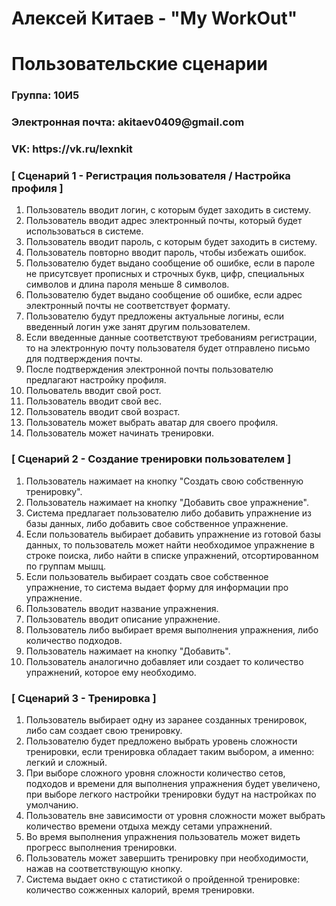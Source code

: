 <h1> Алексей Китаев - "My WorkOut" </h1>
<h1> Пользовательские сценарии </h1>
<h3> Группа: 10И5 </h3>
<h3> Электронная почта: akitaev0409@gmail.com </h3>
<h3> VK: https://vk.ru/lexnkit </h3>
<h3> [ Сценарий 1 - Регистрация пользователя / Настройка профиля ]</h3>
<ol>
  <li> Пользователь вводит логин, с которым будет заходить в систему. </li>
  <li> Пользователь вводит адрес электронный почты, который будет использоваться в системе. </li>
  <li> Пользователь вводит пароль, с которым будет заходить в систему. </li>
  <li> Пользователь повторно вводит пароль, чтобы избежать ошибок. </li>
  <li> Пользователю будет выдано сообщение об ошибке, если в пароле не присутсвует прописных и строчных букв, цифр, специальных символов и длина пароля меньше 8 символов. </li>
  <li> Пользователю будет выдано сообщение об ошибке, если адрес электронный почты не соответствует формату. </li>
  <li> Пользователю будут предложены актуальные логины, если введенный логин уже занят другим пользователем. </li>
  <li> Если введенные данные соответствуют требованиям регистрации, то на электронную почту пользователя будет отправлено письмо для подтверждения почты. </li>
  <li> После подтверждения электронной почты пользователю предлагают настройку профиля. </li>
  <li> Польователь вводит свой рост.  </li>
  <li> Пользователь вводит свой вес. </li>
  <li> Пользователь вводит свой возраст. </li>
  <li> Пользователь может выбрать аватар для своего профиля. </li>
  <li> Пользователь может начинать тренировки. </li>
</ol>
<h3> [ Cценарий 2 - Создание тренировки пользователем ] </h3>
<ol>
  <li> Пользователь нажимает на кнопку "Создать свою собственную тренировку". </li>
  <li> Пользователь нажимает на кнопку "Добавить свое упражнение". </li>
  <li> Система предлагает пользователю либо добавить упражнение из базы данных, либо добавить свое собственное упражнение. </li>
  <li> Если пользователь выбирает добавить упражнение из готовой базы данных, то пользователь может найти необходимое упражнение в строке поиска, либо найти в списке упражнений, отсортированном по группам мышц. </li>
  <li> Если пользователь выбирает создать свое собственное упражнение, то система выдает форму для информации про упражнение. </li>
  <li> Пользователь вводит название упражнения. </li>
  <li> Пользователь вводит описание упражнение. </li>
  <li> Пользователь либо выбирает время выполнения упражнения, либо количество подходов. </li>
  <li> Пользователь нажимает на кнопку "Добавить". </li>
  <li> Пользователь аналогично добавляет или создает то количество упражнений, которое ему необходимо. </li>
</ol>
<h3> [ Сценарий 3 - Тренировка ] </h3>
<ol>
  <li> Пользователь выбирает одну из заранее созданных тренировок, либо сам создает свою тренировку. </li>
  <li> Пользователю будет предложено выбрать уровень сложности тренировки, если тренировка обладает таким выбором, а именно: легкий и сложный. </li>
  <li> При выборе сложного уровня сложности количество сетов, подходов и времени для выполнения упражнения будет увеличено, при выборе легкого настройки тренировки будут на настройках по умолчанию. </li>
  <li> Пользователь вне зависимости от уровня сложности может выбрать количество времени отдыха между сетами упражнений. </li>
  <li> Во время выполнения упражнения пользователь может видеть прогресс выполнения тренировки. </li>
  <li> Пользователь может завершить тренировку при необходимости, нажав на соответствующую кнопку. </li>
  <li> Система выдает окно с статистикой о пройденной тренировке: количество сожженных калорий, время тренировки. </li>
</ol>


